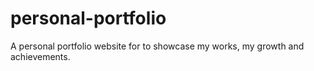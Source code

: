 # personal-portfolio
A personal portfolio website for to showcase my works, my growth and achievements.
